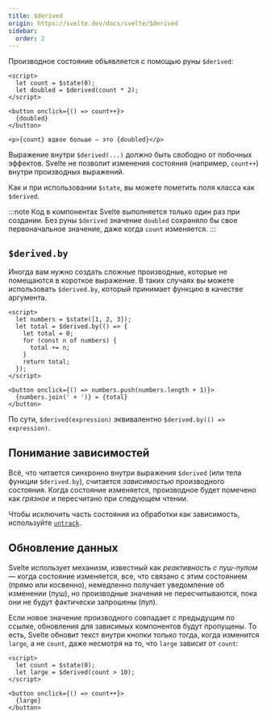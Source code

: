 ```yaml
---
title: $derived
origin: https://svelte.dev/docs/svelte/$derived
sidebar:
  order: 2
---
```


Производное состояние объявляется с помощью руны `$derived`:

```svelte
<script>
  let count = $state(0);
  let doubled = $derived(count * 2);
</script>

<button onclick={() => count++}>
  {doubled}
</button>

<p>{count} вдвое больше — это {doubled}</p>
```

Выражение внутри `$derived(...)` должно быть свободно от побочных эффектов. Svelte не позволит изменения состояния (например, `count++`) внутри производных выражений.

Как и при использовании `$state`, вы можете пометить поля класса как `$derived`.

:::note
Код в компонентах Svelte выполняется только один раз при создании. Без руны `$derived` значение `doubled` сохраняло бы свое первоначальное значение, даже когда `count` изменяется.
:::

## `$derived.by`

Иногда вам нужно создать сложные производные, которые не помещаются в короткое выражение. В таких случаях вы можете использовать `$derived.by`, который принимает функцию в качестве аргумента.

```svelte
<script>
  let numbers = $state([1, 2, 3]);
  let total = $derived.by(() => {
    let total = 0;
    for (const n of numbers) {
      total += n;
    }
    return total;
  });
</script>

<button onclick={() => numbers.push(numbers.length + 1)}>
  {numbers.join(' + ')} = {total}
</button>
```

По сути, `$derived(expression)` эквивалентно `$derived.by(() => expression)`.

## Понимание зависимостей

Всё, что читается синхронно внутри выражения `$derived` (или тела функции `$derived.by`), считается _зависимостью_ производного состояния. Когда состояние изменяется, производное будет помечено как _грязное_ и пересчитано при следующем чтении.

Чтобы исключить часть состояния из обработки как зависимость, используйте [`untrack`](svelte#untrack).

## Обновление данных

Svelte использует механизм, известный как _реактивность с пуш-пулом_ — когда состояние изменяется, все, что связано с этим состоянием (прямо или косвенно), немедленно получает уведомление об изменении (пуш), но производные значения не пересчитываются, пока они не будут фактически запрошены (пул).

Если новое значение производного совпадает с предыдущим по ссылке, обновления для зависимых компонентов будут пропущены. То есть, Svelte обновит текст внутри кнопки только тогда, когда изменится `large`, а не `count`, даже несмотря на то, что `large` зависит от `count`:

```svelte
<script>
  let count = $state(0);
  let large = $derived(count > 10);
</script>

<button onclick={() => count++}>
  {large}
</button>
```
